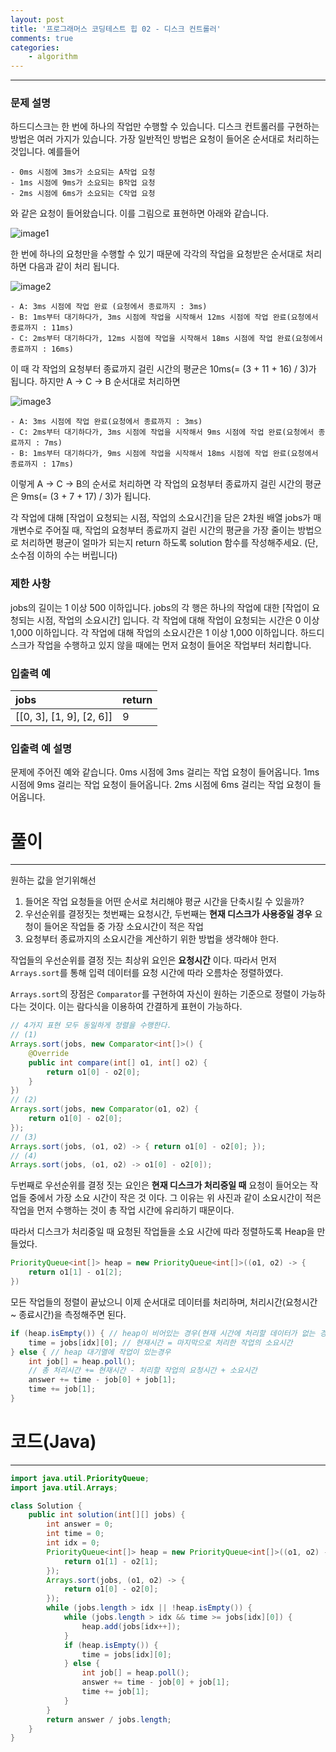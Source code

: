 ```yaml
---
layout: post
title: '프로그래머스 코딩테스트 힙 02 - 디스크 컨트롤러'
comments: true
categories:
    - algorithm
---
```

- - -

### 문제 설명

하드디스크는 한 번에 하나의 작업만 수행할 수 있습니다. 디스크 컨트롤러를 구현하는 방법은 여러 가지가 있습니다. 가장 일반적인 방법은 요청이 들어온 순서대로 처리하는 것입니다. 예를들어

```
- 0ms 시점에 3ms가 소요되는 A작업 요청
- 1ms 시점에 9ms가 소요되는 B작업 요청
- 2ms 시점에 6ms가 소요되는 C작업 요청
```

와 같은 요청이 들어왔습니다. 이를 그림으로 표현하면 아래와 같습니다.

![image1](https://user-images.githubusercontent.com/69145799/110907844-56fddf00-8351-11eb-9a55-d474c70f28c9.png)

한 번에 하나의 요청만을 수행할 수 있기 때문에 각각의 작업을 요청받은 순서대로 처리하면 다음과 같이 처리 됩니다.

![image2](https://user-images.githubusercontent.com/69145799/110907863-5d8c5680-8351-11eb-9509-e3f497a3d439.png)

```
- A: 3ms 시점에 작업 완료 (요청에서 종료까지 : 3ms)
- B: 1ms부터 대기하다가, 3ms 시점에 작업을 시작해서 12ms 시점에 작업 완료(요청에서 종료까지 : 11ms)
- C: 2ms부터 대기하다가, 12ms 시점에 작업을 시작해서 18ms 시점에 작업 완료(요청에서 종료까지 : 16ms)
```

이 때 각 작업의 요청부터 종료까지 걸린 시간의 평균은 10ms(= (3 + 11 + 16) / 3)가 됩니다. 하지만 A → C → B 순서대로 처리하면

![image3](https://user-images.githubusercontent.com/69145799/110907881-64b36480-8351-11eb-86a1-174c32e9e3ad.png)

```
- A: 3ms 시점에 작업 완료(요청에서 종료까지 : 3ms)
- C: 2ms부터 대기하다가, 3ms 시점에 작업을 시작해서 9ms 시점에 작업 완료(요청에서 종료까지 : 7ms)
- B: 1ms부터 대기하다가, 9ms 시점에 작업을 시작해서 18ms 시점에 작업 완료(요청에서 종료까지 : 17ms)
```

이렇게 A → C → B의 순서로 처리하면 각 작업의 요청부터 종료까지 걸린 시간의 평균은 9ms(= (3 + 7 + 17) / 3)가 됩니다.

각 작업에 대해 [작업이 요청되는 시점, 작업의 소요시간]을 담은 2차원 배열 jobs가 매개변수로 주어질 때, 작업의 요청부터 종료까지 걸린 시간의 평균을 가장 줄이는 방법으로 처리하면 평균이 얼마가 되는지 return 하도록 solution 함수를 작성해주세요. (단, 소수점 이하의 수는 버립니다)

### 제한 사항

jobs의 길이는 1 이상 500 이하입니다.
jobs의 각 행은 하나의 작업에 대한 [작업이 요청되는 시점, 작업의 소요시간] 입니다.
각 작업에 대해 작업이 요청되는 시간은 0 이상 1,000 이하입니다.
각 작업에 대해 작업의 소요시간은 1 이상 1,000 이하입니다.
하드디스크가 작업을 수행하고 있지 않을 때에는 먼저 요청이 들어온 작업부터 처리합니다.

### 입출력 예

| jobs                     | return |
| :----------------------- | :----- |
| [[0, 3], [1, 9], [2, 6]] | 9      |

### 입출력 예 설명

문제에 주어진 예와 같습니다.
0ms 시점에 3ms 걸리는 작업 요청이 들어옵니다.
1ms 시점에 9ms 걸리는 작업 요청이 들어옵니다.
2ms 시점에 6ms 걸리는 작업 요청이 들어옵니다.

# 풀이

- - -   

원하는 값을 얻기위해선

1. 들어온 작업 요청들을 어떤 순서로 처리해야 평균 시간을 단축시킬 수 있을까?
2. 우선순위를 결정짓는 첫번째는 요청시간, 두번째는 __현재 디스크가 사용중일 경우__ 요청이 들어온 작업들 중 가장 소요시간이 적은 작업
3. 요청부터 종료까지의 소요시간을 계산하기 위한 방법을 생각해야 한다.

작업들의 우선순위를 결정 짓는 최상위 요인은 __요청시간__ 이다. 따라서 먼저 `Arrays.sort`를 통해 입력 데이터를 요청 시간에 따라 오름차순 정렬하였다.

`Arrays.sort`의 장점은 `Comparator`를 구현하여 자신이 원하는 기준으로 정렬이 가능하다는 것이다. 이는 람다식을 이용하여 간결하게 표현이 가능하다.

```java
// 4가지 표현 모두 동일하게 정렬을 수행한다.
// (1)
Arrays.sort(jobs, new Comparator<int[]>() {
    @Override
    public int compare(int[] o1, int[] o2) {
        return o1[0] - o2[0];
    }
})
// (2)
Arrays.sort(jobs, new Comparator(o1, o2) {
    return o1[0] - o2[0];
});
// (3)
Arrays.sort(jobs, (o1, o2) -> { return o1[0] - o2[0]; });
// (4)
Arrays.sort(jobs, (o1, o2) -> o1[0] - o2[0]);
```

두번째로 우선순위를 결정 짓는 요인은 __현재 디스크가 처리중일 때__ 요청이 들어오는 작업들 중에서 가장 소요 시간이 작은 것 이다. 그 이유는 위 사진과 같이 소요시간이 적은 작업을 먼저 수행하는 것이 총 작업 시간에 유리하기 때문이다.

따라서 디스크가 처리중일 때 요청된 작업들을 소요 시간에 따라 정렬하도록 Heap을 만들었다.

```java
PriorityQueue<int[]> heap = new PriorityQueue<int[]>((o1, o2) -> {
    return o1[1] - o1[2];
})
```

모든 작업들의 정렬이 끝났으니 이제 순서대로 데이터를 처리하며, 처리시간(요청시간 ~ 종료시간)을 측정해주면 된다.

```java
if (heap.isEmpty()) { // heap이 비어있는 경우(현재 시간에 처리할 데이터가 없는 경우)
    time = jobs[idx][0]; // 현재시간 = 마지막으로 처리한 작업의 소요시간
} else { // heap 대기열에 작업이 있는경우
    int job[] = heap.poll();
    // 총 처리시간 += 현재시간 - 처리할 작업의 요청시간 + 소요시간
    answer += time - job[0] + job[1]; 
    time += job[1];
}
```

# 코드(Java)

- - -

```java
import java.util.PriorityQueue;
import java.util.Arrays;

class Solution {
    public int solution(int[][] jobs) {
        int answer = 0;
        int time = 0;
        int idx = 0;
        PriorityQueue<int[]> heap = new PriorityQueue<int[]>((o1, o2) -> {
            return o1[1] - o2[1];
        });
        Arrays.sort(jobs, (o1, o2) -> {
            return o1[0] - o2[0];
        });
        while (jobs.length > idx || !heap.isEmpty()) {
            while (jobs.length > idx && time >= jobs[idx][0]) {
                heap.add(jobs[idx++]);
            }
            if (heap.isEmpty()) {
                time = jobs[idx][0];
            } else {
                int job[] = heap.poll();
                answer += time - job[0] + job[1];
                time += job[1];
            }
        }
        return answer / jobs.length;
    }
}
```